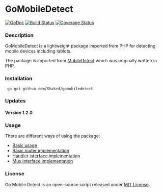 GoMobileDetect
==============

[![GoDoc](https://godoc.org/github.com/housemecn/go-mobile-detect?status.png)](https://godoc.org/github.com/housemecn/go-mobile-detect)
[![Build Status](https://travis-ci.org/housemecn/go-mobile-detect.svg?branch=main)](https://travis-ci.org/housemecn/go-mobile-detect)
[![Coverage Status](https://coveralls.io/repos/github/housemecn/go-mobile-detect/badge.svg)](https://coveralls.io/github/housemecn/go-mobile-detect)

### Description

GoMobileDetect is a lightweight package imported from PHP for detecting mobile devices including tablets. 

The package is imported from [MobileDetect](http://www.mobiledetect.net) which was originally written in PHP.

### Installation 

     go get github.com/Shaked/gomobiledetect 

### Updates 

#### Version 1.2.0 


### Usage

There are different ways of using the package: 

- [Basic usage](examples/app.go) 
- [Basic router implementation](examples/router.go)
- [Handler interface implementation](examples/app_handler.go)
- [Mux interface implementation](examples/app_mux.go)

### License

Go Mobile Detect is an open-source script released under [MIT License](http://www.opensource.org/licenses/mit-license.php). 